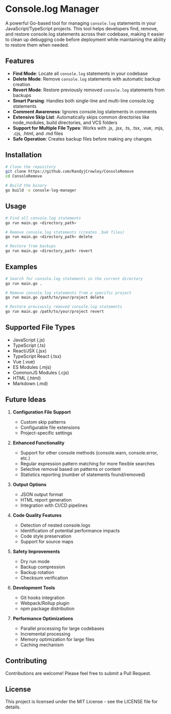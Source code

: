 # Console.log Manager

A powerful Go-based tool for managing `console.log` statements in your JavaScript/TypeScript projects. This tool helps developers find, remove, and restore console.log statements across their codebase, making it easier to clean up debugging code before deployment while maintaining the ability to restore them when needed.

## Features

- **Find Mode**: Locate all `console.log` statements in your codebase
- **Delete Mode**: Remove `console.log` statements with automatic backup creation
- **Revert Mode**: Restore previously removed `console.log` statements from backups
- **Smart Parsing**: Handles both single-line and multi-line console.log statements
- **Comment Awareness**: Ignores console.log statements in comments
- **Extensive Skip List**: Automatically skips common directories like node_modules, build directories, and VCS folders
- **Support for Multiple File Types**: Works with .js, .jsx, .ts, .tsx, .vue, .mjs, .cjs, .html, and .md files
- **Safe Operation**: Creates backup files before making any changes

## Installation

```bash
# Clone the repository
git clone https://github.com/RandyjCrowley/ConsoleRemove
cd ConsoleRemove

# Build the binary
go build -o console-log-manager
```

## Usage

```bash
# Find all console.log statements
go run main.go <directory_path>

# Remove console.log statements (creates .bak files)
go run main.go <directory_path> delete

# Restore from backups
go run main.go <directory_path> revert
```

## Examples

```bash
# Search for console.log statements in the current directory
go run main.go .

# Remove console.log statements from a specific project
go run main.go /path/to/your/project delete

# Restore previously removed console.log statements
go run main.go /path/to/your/project revert
```

## Supported File Types

- JavaScript (.js)
- TypeScript (.ts)
- React/JSX (.jsx)
- TypeScript React (.tsx)
- Vue (.vue)
- ES Modules (.mjs)
- CommonJS Modules (.cjs)
- HTML (.html)
- Markdown (.md)

## Future Ideas

1. **Configuration File Support**
   - Custom skip patterns
   - Configurable file extensions
   - Project-specific settings

2. **Enhanced Functionality**
   - Support for other console methods (console.warn, console.error, etc.)
   - Regular expression pattern matching for more flexible searches
   - Selective removal based on patterns or content
   - Statistics reporting (number of statements found/removed)

3. **Output Options**
   - JSON output format
   - HTML report generation
   - Integration with CI/CD pipelines

4. **Code Quality Features**
   - Detection of nested console.logs
   - Identification of potential performance impacts
   - Code style preservation
   - Support for source maps

5. **Safety Improvements**
   - Dry run mode
   - Backup compression
   - Backup rotation
   - Checksum verification

6. **Development Tools**
   - Git hooks integration
   - Webpack/Rollup plugin
   - npm package distribution

7. **Performance Optimizations**
   - Parallel processing for large codebases
   - Incremental processing
   - Memory optimization for large files
   - Caching mechanism

## Contributing

Contributions are welcome! Please feel free to submit a Pull Request.

## License

This project is licensed under the MIT License - see the LICENSE file for details.
